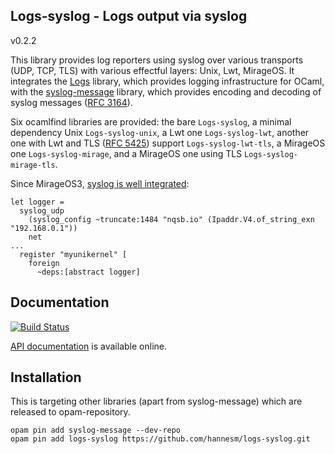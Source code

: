 ## Logs-syslog - Logs output via syslog
v0.2.2

This library provides log reporters using syslog over various transports (UDP,
TCP, TLS) with various effectful layers: Unix, Lwt, MirageOS.  It integrates the
[Logs](http://erratique.ch/software/logs) library, which provides logging
infrastructure for OCaml, with the
[syslog-message](http://verbosemo.de/syslog-message/) library, which provides
encoding and decoding of syslog messages ([RFC
3164](https://tools.ietf.org/html/rfc3164)).

Six ocamlfind libraries are provided: the bare `Logs-syslog`, a minimal
dependency Unix `Logs-syslog-unix`, a Lwt one `Logs-syslog-lwt`, another one
with Lwt and TLS ([RFC 5425](https://tools.ietf.org/html/rfc5425)) support
`Logs-syslog-lwt-tls`, a MirageOS one `Logs-syslog-mirage`, and a MirageOS one
using TLS `Logs-syslog-mirage-tls`.

Since MirageOS3, [syslog is well integrated](http://docs.mirage.io/mirage/Mirage/index.html#type-syslog_config):

```
let logger =
  syslog_udp
    (syslog_config ~truncate:1484 "nqsb.io" (Ipaddr.V4.of_string_exn "192.168.0.1"))
    net
...
  register "myunikernel" [
    foreign
      ~deps:[abstract logger]
```


## Documentation

[![Build Status](https://travis-ci.org/hannesm/logs-syslog.svg?branch=master)](https://travis-ci.org/hannesm/logs-syslog)

[API documentation](https://hannesm.github.io/logs-syslog/doc/) is available online.

## Installation

This is targeting other libraries (apart from syslog-message) which are released to opam-repository.

```
opam pin add syslog-message --dev-repo
opam pin add logs-syslog https://github.com/hannesm/logs-syslog.git
```
